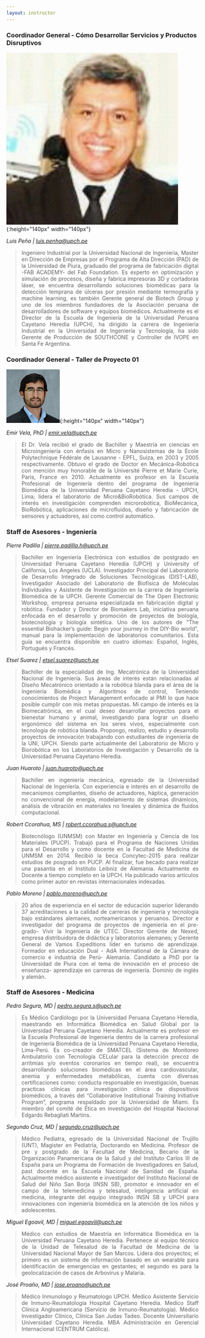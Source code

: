 ```yaml
---
layout: instructor
---
```

### Coordinador General - Cómo Desarrollar Servicios y Productos Disruptivos
![Alt text](/instructors/luis_pena.jpg){:height="140px" width="140px"}

*Luis Peña | luis.penha@upch.pe*
><div style="text-align: justify">Ingeniero Industrial por la Universidad Nacional de Ingeniería, Master en Dirección de Empresas por el Programa de Alta Dirección (PAD) de la Universidad de Piura, graduado del programa de fabricación digital -FAB ACADEMY- del Fab Foundation. Es experto en optimización y simulación de procesos, diseña y fabrica impresoras 3D y cortadoras láser, se encuentra desarrollando soluciones biomédicas para la detección temprana de úlceras por presión mediante termografía y machine learning, es también Gerente general de Biotech Group y uno de los miembros fundadores de la Asociación peruana de desarrolladores de software y equipos biomédicos. Actualmente es el Director de la Escuela de Ingeniería de la Universidad Peruana Cayetano Heredia (UPCH), ha dirigido la carrera de Ingeniería Industrial en la Universidad de Ingeniería y Tecnología, ha sido Gerente de Producción de SOUTHCONE y Controller de IVOPE en Santa Fe Argentina.</div> 

### Coordinador General - Taller de Proyecto 01
![Alt text](/instructors/emir_vela.png){:height="140px" width="140px"}

*Emir Vela, PhD | emir.vela@upch.pe*
><div style="text-align: justify">El Dr. Vela recibió el grado de Bachiller y Maestría en ciencias en Microingeniería con énfasis en Micro y Nanosistemas de la Ecole Polytechnique Fédérale de Lausanne - EPFL, Suiza, en 2003 y 2005 respectivamente. Obtuvo el grado de Doctor en Mecánica-Robótica con mención muy honorable de la Université Pierre et Marie Curie, Paris, France en 2010. Actualmente es profesor en la Escuela Profesional de Ingeniería dentro del programa de Ingeniería Biomédica de la Universidad Peruana Cayetano Heredia - UPCH, Lima; lidera el laboratorio de Micro&BioRobótica.   Sus campos de interés en investigación comprenden microrobótica, BioMecánica, BioRobótica, aplicaciones de microfluidos, diseño y fabricación de sensores y actuadores, así como control automático.</div>

### Staff de Asesores - Ingeniería

*Pierre Padilla | pierre.padilla.h@upch.pe*
><div style="text-align: justify">Bachiller en Ingeniería Electrónica con estudios de postgrado en Universidad Peruana Cayetano Heredia (UPCH) y University of California, Los Angeles (UCLA). Investigador Principal del Laboratorio de Desarrollo Integrado de Soluciones Tecnológicas (DIST-LAB), Investigador Asociado del Laboratorio de Biofísica de Moléculas Individuales y Asistente de Investigación en la carrera de Ingeniería Biomédica de la UPCH. Gerente Comercial de The Open Electronic Workshop, empresa peruana especializada en fabricación digital y robótica. Fundador y Director de Biomakers Lab, iniciativa peruana enfocada en el desarrollo y promoción de proyectos de biología, biotecnología y biología sintética. Uno de los autores de "The essential Biohacker’s guide: Begin your journey in the DIY-Bio world", manual para la implementación de laboratorios comunitarios. Esta guía se encuentra disponible en cuatro idiomas: Español, Inglés, Portugués y Francés.</div>

*Etsel Suarez | etsel.suarez@upch.pe*
><div style="text-align: justify">Bachiller de la especialidad de Ing. Mecatrónica de la Universidad Nacional de Ingeniería. Sus áreas de interés están relacionadas al Diseño Mecatrónico orientado a la robótica blanda para el área de la Ingeniería Biomédica y Algoritmos de control, Teniendo conocimientos de Project Management enfocado al PMI lo que hace posible cumplir con mis metas propuestas. Mi campo de interés es la Biomecatrónica, en el cual deseo desarrollar proyectos para el bienestar humano y animal, investigando para lograr un diseño ergonómico del sistema en los seres vivos, especialmente con tecnología de robótica blanda. Propongo, realizo, estudio y desarrollo proyectos de innovación trabajando con estudiantes de ingeniería de la UNI, UPCH. Siendo parte actualmente del Laboratorio de Micro y Biorobótica en los Laboratorios de Investigación y Desarrollo de la Universidad Peruana Cayetano Heredia.</div>

*Juan Huaroto | juan.huaroto@upch.pe*
><div style="text-align: justify">Bachiller en ingeniería mecánica, egresado de la Universidad Nacional de Ingeniería. Con experiencia e interés en el desarrollo de mecanismos compliantes, diseño de actuadores, háptica, generación no convencional de energía, modelamiento de sistemas dinámicos, análisis de vibración en materiales no lineales y dinámica de fluidos computacional.</div>

*Robert Ccorahua, MS | robert.ccorahua.s@upch.pe*
><div style="text-align: justify">Biotecnólogo (UNMSM) con Master en Ingeniería y Ciencia de los Materiales (PUCP). Trabajó para el Programa de Naciones Unidas para el Desarrollo y como docente en la Facultad de Medicina de UNMSM en 2014. Recibió la beca Concytec-2015 para realizar estudios de posgrado en PUCP. Al finalizar, fue becado para realizar una pasantía en el Instituto Leibniz de Alemania. Actualmente es Docente a tiempo completo en la UPCH. Ha publicado varios artículos como primer autor en revistas internacionales indexadas.</div>

*Pablo Moreno | pablo.moreno@upch.pe*
><div style="text-align: justify">20 años de experiencia en el sector de educación superior liderando 37 acreditaciones a la calidad de carreras de ingeniería y tecnología bajo estándares alemanes, norteamericanos y peruanos. Director e investigador del programa de proyectos de ingeniería en el pre- grado- Vivir la Ingeniería de UTEC. Director Gerente de Nexed, empresa distribuidora de didáctica y laboratorios alemanes; y Gerente General de Vamos Expeditions líder en turismo de aprendizaje. Formador en educación Dual - AdA International de la Cámara de comercio e industria de Perú- Alemania. Candidato a PhD por la Universidad de Piura con el tema de innovación en el proceso de enseñanza- aprendizaje en carreras de ingeniería. Dominio de inglés y alemán.</div>

### Staff de Asesores - Medicina

*Pedro Segura, MD | pedro.segura.s@upch.pe*
><div style="text-align: justify">Es Médico Cardiólogo por la Universidad Peruana Cayetano Heredia, maestrando en Informática Biomédica en Salud Global por la Universidad Peruana Cayetano Heredia. Actualmente es profesor en la Escuela Profesional de Ingeniería dentro de la carrera profesional de Ingeniería Biomédica de la Universidad Peruana Cayetano Heredia, Lima-Perú. Es co-creador de SMATCEL (Sistema de Monitoreo Ambulatorio con Tecnología CELular para la detección precoz de arritmias y/o eventos coronarios en tiempo real), se encuentra desarrollando soluciones biomédicas en el área cardiovascular, anemia y enfermedades metabólicas, cuenta con diversas certificaciones como: conducta responsable en investigación, buenas practicas clínicas para investigación clínica de dispositivos biomédicos, a través del “Collaborative Institutional Training Initiative Program”, programa respaldado por la Universidad de Miami. Es miembro del comité de Ética en investigación del Hospital Nacional Edgardo Rebagliati Martins.</div>

*Segundo Cruz, MD | segundo.cruz@upch.pe*
><div style="text-align: justify">Médico Pediatra,  egresado de la Universidad Nacional de Trujillo (UNT),  Magister en Pediatría, Doctorando en Medicina. Profesor de pre y postgrado de la Facultad de Medicina,  Becario de la Organización Panamericana de la Salud y del Instituto Carlos III de España para un Programa de Formación de Investigadores en Salud, past docente en la Escuela Nacional de Sanidad de España. Actualmente médico asistente e investigador del Instituto Nacional de Salud del Niño San Borja (INSN SB), promotor e innovador en el campo de la telemedicina y telesalud, inteligencia artificial en medicina, integrante del equipo integrado INSN SB y UPCH para innovaciones con ingeniería biomédica en la atención de los niños y adolescentes.</div>

*Miguel Egoavil, MD | miguel.egoavil@upch.pe*
><div style="text-align: justify">Médico con estudios de Maestría en Informática Biomédica en la Universidad Peruana Cayetano Heredia. Pertenece al equipo técnico de la Unidad de Telesalud de la Facultad de Medicina de la Universidad Nacional Mayor de San Marcos. Lidera dos proyectos; el primero es un sistema de información basado en un wearable para identificación de emergencias en gestantes; el segundo es para la geolocalización de casos de Arbovirus y Malaria.</div>

*José Proaño, MD | jose.proano@upch.pe*
><div style="text-align: justify">Médico Inmunologo y Reumatologo UPCH. Medico Asistente Servicio de Inmuno-Reumatología Hospital Cayetano Heredia. Medico Staff Clínica Angloamericana (Servicio de Inmuno-Reumatología). Médico Investigador Clínico, Clínica San Judas Tadeo. Docente Universitario Universidad Cayetano Heredia. MBA Administración en Gerencial Internacional (CENTRUM Católica).</div>

